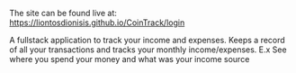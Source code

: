 The site can be found live at: https://liontosdionisis.github.io/CoinTrack/login

A fullstack application to track your income and expenses. Keeps a record of all your transactions and tracks your monthly income/expenses.
E.x See where you spend your money and what was your income source
